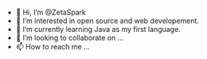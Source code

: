 - 👋 Hi, I’m @ZetaSpark
- 👀 I’m interested in open source and web developement.
- 🌱 I’m currently learning Java as my first language.
- 💞️ I’m looking to collaborate on ...
- 📫 How to reach me ...

<!---
ZetaSpark/ZetaSpark is a ✨ special ✨ repository because its `README.md` (this file) appears on your GitHub profile.
You can click the Preview link to take a look at your changes.
--->
